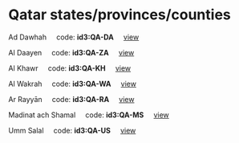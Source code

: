 # Qatar states/provinces/counties
Ad Dawhah&nbsp;&nbsp;&nbsp;&nbsp;&nbsp;code: **id3:QA-DA**&nbsp;&nbsp;&nbsp;&nbsp;&nbsp;[view](../export/geojson/medium/id3/qa/da.geojson)&nbsp;&nbsp;&nbsp;&nbsp;&nbsp;


Al Daayen&nbsp;&nbsp;&nbsp;&nbsp;&nbsp;code: **id3:QA-ZA**&nbsp;&nbsp;&nbsp;&nbsp;&nbsp;[view](../export/geojson/medium/id3/qa/za.geojson)&nbsp;&nbsp;&nbsp;&nbsp;&nbsp;


Al Khawr&nbsp;&nbsp;&nbsp;&nbsp;&nbsp;code: **id3:QA-KH**&nbsp;&nbsp;&nbsp;&nbsp;&nbsp;[view](../export/geojson/medium/id3/qa/kh.geojson)&nbsp;&nbsp;&nbsp;&nbsp;&nbsp;


Al Wakrah&nbsp;&nbsp;&nbsp;&nbsp;&nbsp;code: **id3:QA-WA**&nbsp;&nbsp;&nbsp;&nbsp;&nbsp;[view](../export/geojson/medium/id3/qa/wa.geojson)&nbsp;&nbsp;&nbsp;&nbsp;&nbsp;


Ar Rayyān&nbsp;&nbsp;&nbsp;&nbsp;&nbsp;code: **id3:QA-RA**&nbsp;&nbsp;&nbsp;&nbsp;&nbsp;[view](../export/geojson/medium/id3/qa/ra.geojson)&nbsp;&nbsp;&nbsp;&nbsp;&nbsp;


Madinat ach Shamal&nbsp;&nbsp;&nbsp;&nbsp;&nbsp;code: **id3:QA-MS**&nbsp;&nbsp;&nbsp;&nbsp;&nbsp;[view](../export/geojson/medium/id3/qa/ms.geojson)&nbsp;&nbsp;&nbsp;&nbsp;&nbsp;


Umm Salal&nbsp;&nbsp;&nbsp;&nbsp;&nbsp;code: **id3:QA-US**&nbsp;&nbsp;&nbsp;&nbsp;&nbsp;[view](../export/geojson/medium/id3/qa/us.geojson)&nbsp;&nbsp;&nbsp;&nbsp;&nbsp;

